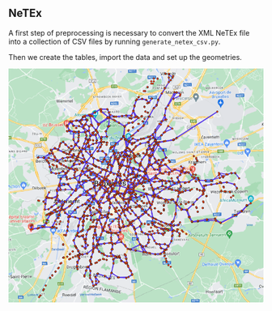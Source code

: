 ## NeTEx

A first step of preprocessing is necessary to convert the XML NeTEx file into a collection of CSV files by running 
<code>generate_netex_csv.py</code>.

Then we create the tables, import the data and set up the geometries.

![image info](./NeTEx%20visualization.png)
